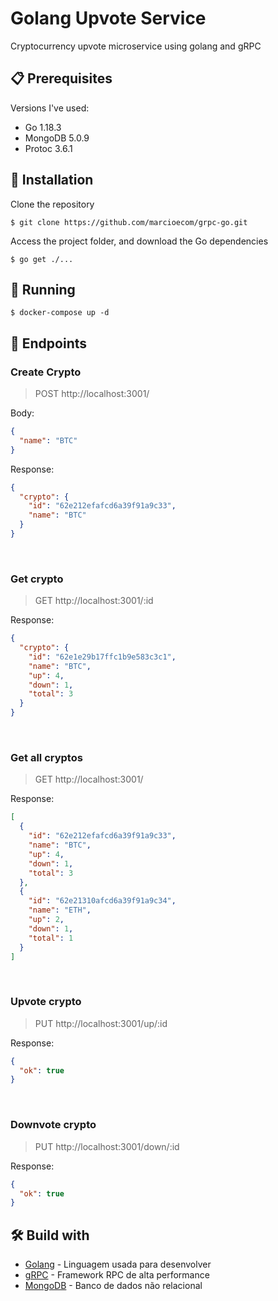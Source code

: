# Golang Upvote Service

Cryptocurrency upvote microservice using golang and gRPC

## 📋 Prerequisites
Versions I've used:
- Go 1.18.3
- MongoDB 5.0.9
- Protoc 3.6.1

## 🔧 Installation

Clone the repository

```
$ git clone https://github.com/marcioecom/grpc-go.git
```

Access the project folder, and download the Go dependencies

```
$ go get ./...
```

## 🚀 Running

```
$ docker-compose up -d
```

## 📄 Endpoints

### Create Crypto
> POST http://localhost:3001/ 

Body:
~~~~json
{
  "name": "BTC"
}
~~~~
Response:
~~~~json
{
  "crypto": {
    "id": "62e212efafcd6a39f91a9c33",
    "name": "BTC"
  }
}
~~~~
<br>

### Get crypto
> GET http://localhost:3001/:id

Response:
~~~~json
{
  "crypto": {
    "id": "62e1e29b17ffc1b9e583c3c1",
    "name": "BTC",
    "up": 4,
    "down": 1,
    "total": 3
  }
}
~~~~
<br>

### Get all cryptos
> GET http://localhost:3001/

Response:
~~~~json
[
  {
    "id": "62e212efafcd6a39f91a9c33",
    "name": "BTC",
    "up": 4,
    "down": 1,
    "total": 3
  },
  {
    "id": "62e21310afcd6a39f91a9c34",
    "name": "ETH",
    "up": 2,
    "down": 1,
    "total": 1
  }
]
~~~~
<br>

### Upvote crypto
> PUT http://localhost:3001/up/:id

Response:
~~~~json
{
  "ok": true
}
~~~~
<br>

### Downvote crypto
> PUT http://localhost:3001/down/:id

Response:
~~~~json
{
  "ok": true
}
~~~~

## 🛠️ Build with

* [Golang](https://go.dev/) - Linguagem usada para desenvolver
* [gRPC](https://grpc.io/) - Framework RPC de alta performance
* [MongoDB](https://rometools.github.io/rome/) - Banco de dados não relacional
